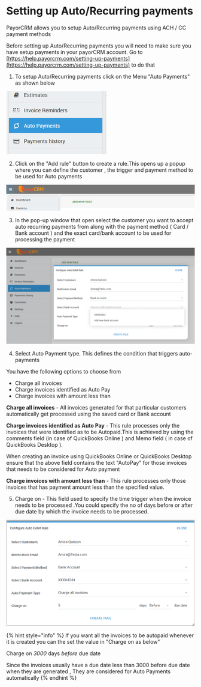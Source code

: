 # Setting up Auto/Recurring payments

PayorCRM allows you to setup Auto/Recurring payments using ACH / CC payment methods

Before setting up Auto/Recurring payments you will need to make sure you have setup payments in your payorCRM account. Go to  [https://help.payorcrm.com/setting-up-payments](https://help.payorcrm.com/setting-up-payments) to do that

1. To setup Auto/Recurring payments click on the Menu "Auto Payments" as shown below

![](.gitbook/assets/image%20%2811%29.png)

 2. Click on the "Add rule" button to create a rule.This opens up a popup where you can define the customer , the trigger and payment method to be used for Auto payments

![](.gitbook/assets/image%20%2815%29.png)

3. In the pop-up window that open select the customer you want to accept auto recurring payments from along with the payment method \( Card / Bank account \) and the exact card/bank account to be used for processing the payment

![Select bank account to be used for Auto Payments](.gitbook/assets/image%20%286%29.png)

4. Select Auto Payment type. This defines the condition that triggers auto-payments

You have the following options to choose from

* Charge all invoices
* Charge invoices identified as Auto Pay
* Charge invoices with amount less than

**Charge all invoices** - All invoices generated for that particular customers automatically get processed using the saved card or Bank account

**Charge invoices identified as Auto Pay** - This rule processes only the invoices that were identified as to be Autopaid.This is achieved by using the comments field \(in case of QuickBooks Online \) and Memo field \( in case of QuickBooks Desktop \).

When creating an invoice using QuickBooks Online or QuickBooks Desktop ensure that the above field contains the text "AutoPay" for those invoices that needs to be considered for Auto payment

**Charge invoices with amount less than** - This rule processes only those invoices that has payment amount less than the specified value.

5. Charge on - This field used to specify the time trigger when the invoice needs to be processed .You could specify the no of days before or after due date by which the invoice needs to be processed.

![](.gitbook/assets/image%20%283%29.png)

{% hint style="info" %}
If you want all the invoices to be autopaid whenever it is created you can the set the value in "Charge on as below"

Charge on  _3000_  days _before_ due date

Since the invoices usually have a due date less than 3000 before due date when they are generated , They are considered for Auto Payments automatically
{% endhint %}

